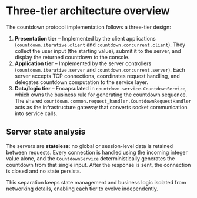 # Three-tier architecture overview

The countdown protocol implementation follows a three-tier design:

1. **Presentation tier** – Implemented by the client applications (`countdown.iterative.client` and `countdown.concurrent.client`).
   They collect the user input (the starting value), submit it to the server, and display the returned countdown to the console.
2. **Application tier** – Implemented by the server controllers (`countdown.iterative.server` and `countdown.concurrent.server`).
   Each server accepts TCP connections, coordinates request handling, and delegates countdown computation to the service layer.
3. **Data/logic tier** – Encapsulated in `countdown.service.CountdownService`, which owns the business rule for generating the countdown sequence.
   The shared `countdown.common.request_handler.CountdownRequestHandler` acts as the infrastructure gateway that converts socket communication into service calls.

## Server state analysis

The servers are **stateless**: no global or session-level data is retained between requests. Every connection is handled using the
incoming integer value alone, and the `CountdownService` deterministically generates the countdown from that single input. After the
response is sent, the connection is closed and no state persists.

This separation keeps state management and business logic isolated from networking details, enabling each tier to evolve independently.
